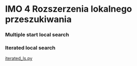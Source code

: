 # IMO 4 Rozszerzenia lokalnego przeszukiwania

### Multiple start local search


### Iterated local search
[iterated_ls.py](iterated_ls.py)
